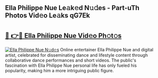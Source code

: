 ## Ella Philippe Nue Le𝚊k𝚎d N𝚞𝚍es - Part-uTh Photos Vid𝚎o Le𝚊ks qG7Ek

# <h2><a href="http://fb02fkd.evod.top/?m=Ella+Philippe+Nue">🔗 👉🔴 Ella Philippe Nue Vid𝚎o Ph𝚘t𝚘s</a></h2>

[![Ella Philippe Nue N𝚞d𝚎s](https://i.imgur.com/8V9OHl7.gif)](http://fb02fkd.evod.top/?m=Ella+Philippe+Nue)
Online entertainer Ella Philippe Nue and digital artist, celebrated for disseminating dance and lifestyle content through collaborative dance performances and short videos. The public's fascination with Ella Philippe Nue personal life has only fueled his popularity, making him a more intriguing public figure. 
